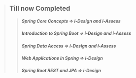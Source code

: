 > ## Till now Completed
>> ##### Spring Core Concepts         =>   i-Design and i-Assess
>> ##### Introduction to Spring Boot  =>   i-Design and i-Assess
>> ##### Spring Data Access           =>   i-Design and i-Assess
>> ##### Web Applications in Spring   =>   i-Design
>> ##### Spring Boot REST and JPA     =>   i-Design
